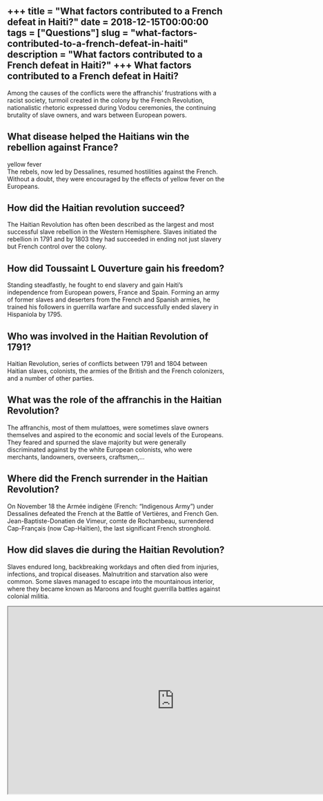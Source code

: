 +++
title = "What factors contributed to a French defeat in Haiti?"
date = 2018-12-15T00:00:00
tags = ["Questions"]
slug = "what-factors-contributed-to-a-french-defeat-in-haiti"
description = "What factors contributed to a French defeat in Haiti?"
+++
What factors contributed to a French defeat in Haiti?
-----------------------------------------------------

Among the causes of the conflicts were the affranchis’ frustrations with a racist society, turmoil created in the colony by the French Revolution, nationalistic rhetoric expressed during Vodou ceremonies, the continuing brutality of slave owners, and wars between European powers.

What disease helped the Haitians win the rebellion against France?
------------------------------------------------------------------

yellow fever  
The rebels, now led by Dessalines, resumed hostilities against the French. Without a doubt, they were encouraged by the effects of yellow fever on the Europeans.

How did the Haitian revolution succeed?
---------------------------------------

The Haitian Revolution has often been described as the largest and most successful slave rebellion in the Western Hemisphere. Slaves initiated the rebellion in 1791 and by 1803 they had succeeded in ending not just slavery but French control over the colony.

How did Toussaint L Ouverture gain his freedom?
-----------------------------------------------

Standing steadfastly, he fought to end slavery and gain Haiti’s independence from European powers, France and Spain. Forming an army of former slaves and deserters from the French and Spanish armies, he trained his followers in guerrilla warfare and successfully ended slavery in Hispaniola by 1795.

Who was involved in the Haitian Revolution of 1791?
---------------------------------------------------

Haitian Revolution, series of conflicts between 1791 and 1804 between Haitian slaves, colonists, the armies of the British and the French colonizers, and a number of other parties.

What was the role of the affranchis in the Haitian Revolution?
--------------------------------------------------------------

The affranchis, most of them mulattoes, were sometimes slave owners themselves and aspired to the economic and social levels of the Europeans. They feared and spurned the slave majority but were generally discriminated against by the white European colonists, who were merchants, landowners, overseers, craftsmen,…

Where did the French surrender in the Haitian Revolution?
---------------------------------------------------------

On November 18 the Armée indigène (French: “Indigenous Army”) under Dessalines defeated the French at the Battle of Vertières, and French Gen. Jean-Baptiste-Donatien de Vimeur, comte de Rochambeau, surrendered Cap-Français (now Cap-Haïtien), the last significant French stronghold.

How did slaves die during the Haitian Revolution?
-------------------------------------------------

Slaves endured long, backbreaking workdays and often died from injuries, infections, and tropical diseases. Malnutrition and starvation also were common. Some slaves managed to escape into the mountainous interior, where they became known as Maroons and fought guerrilla battles against colonial militia.

<iframe allow="accelerometer; autoplay; clipboard-write; encrypted-media; gyroscope; picture-in-picture" allowfullscreen="" class="__youtube_prefs__  epyt-is-override  no-lazyload" data-no-lazy="1" data-origheight="433" data-origwidth="770" data-skipgform_ajax_framebjll="" height="433" id="_ytid_48064" loading="lazy" src="https://www.youtube.com/embed/bCKND0cF9f8?enablejsapi=1&autoplay=0&cc_load_policy=0&cc_lang_pref=&iv_load_policy=1&loop=0&modestbranding=0&rel=1&fs=1&playsinline=0&autohide=2&theme=dark&color=red&controls=1&" title="YouTube player" width="770"></iframe>